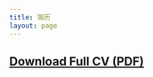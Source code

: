 ```yaml
---
title: 简历
layout: page
---
```



## [Download Full CV (PDF)](http://songchunlin.net/files/others/songchunlin_cv.pdf)